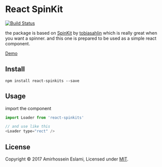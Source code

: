 # React SpinKit
[![Build Status](https://travis-ci.org/dotamir/react-SpinKit.svg?branch=master)](https://travis-ci.org/dotamir/react-SpinKit)

the package is based on [SpinKit](https://github.com/tobiasahlin/SpinKit) by [tobiasahlin](https://github.com/tobiasahlin) which is really great when you want a spinner. and this one is prepared to be used as a simple react component. 

[Demo](https://stackblitz.com/edit/react-czkxb9)

## Install
```npm install react-spinkits --save```

## Usage
import the component
```js
import Loader from 'react-spinkits'

// and use like this
<Loader type="rect" /> 
```

## License
Copyright © 2017 Amirhossein Eslami, Licensed under [MIT](http://dotamir.mit-license.org/).
